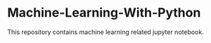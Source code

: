 # Machine-Learning-With-Python

This repository contains machine learning related jupyter notebook.
